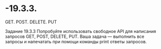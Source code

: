 # -19.3.3.

GET. POST. DELETE. PUT

Задание 19.3.3 Попробуйте использовать свободное API для написания запросов GET, POST, DELETE, PUT. Ваша задача — выполнить все запросы и напечатать при помощи команды print ответы запросов.


